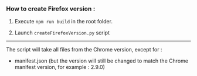 
### How to create Firefox version :

1. Execute ```npm run build``` in the root folder. 
   
2. Launch ```createFirefoxVersion.py``` script


---------
The script will take all files from the Chrome version, except for :
- manifest.json (but the version will still be changed to match the Chrome manifest version, for example : 2.9.0)